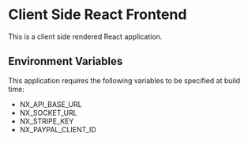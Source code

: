 # Client Side React Frontend

This is a client side rendered React application.

## Environment Variables

This application requires the following variables to be specified at build time:

- NX_API_BASE_URL
- NX_SOCKET_URL
- NX_STRIPE_KEY
- NX_PAYPAL_CLIENT_ID
